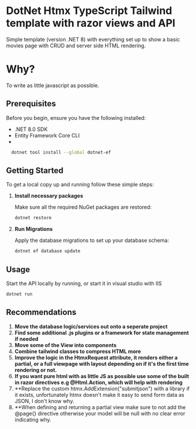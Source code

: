 
# DotNet Htmx TypeScript Tailwind template with razor views and API

Simple template (version .NET 8) with everything set up to show a basic movies page with CRUD and server side HTML rendering.

# Why?

To write as little javascript as possible.

## Prerequisites

Before you begin, ensure you have the following installed:
- .NET 8.0 SDK
- Entity Framework Core CLI
- 
```bash
  dotnet tool install --global dotnet-ef
```

## Getting Started

To get a local copy up and running follow these simple steps:

1. **Install necessary packages**

   Make sure all the required NuGet packages are restored:

   ```bash
   dotnet restore
   ```

2. **Run Migrations**

   Apply the database migrations to set up your database schema:

   ```bash
   dotnet ef database update
   ```

## Usage

Start the API locally by running, or start it in visual studio with IIS

```bash
dotnet run
```

## Recommendations
1.  **Move the database logic/services out onto a seperate project**
2.  **Find some additional .js plugins or a framework for state management if needed**
3.  **Move some of the View into components**
4.  **Combine tailwind classes to compress HTML more**
5.  **Improve the logic in the HtmxRequest attribute, it renders either a partial, or a full viewpage with layout depending on if it's the first time rendering or not.**
6.  **If you want pure html with as little JS as possible use some of the built in razor directives e.g @Html.Action, which will help with rendering**
7.  **Replace the custom htmx.AddExtension("submitjson") with a library if it exists, unfortunately htmx doesn't make it easy to send form data as JSON, I don't know why.
8.  **When defining and returning a partial view make sure to not add the @page{} directive otherwise your model will be null with no clear error indicating why. 
